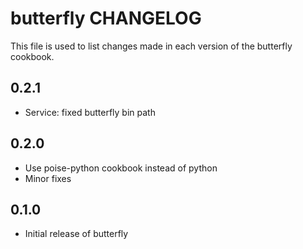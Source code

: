 # butterfly CHANGELOG

This file is used to list changes made in each version of the butterfly cookbook.

## 0.2.1
- Service: fixed butterfly bin path 

## 0.2.0
- Use poise-python cookbook instead of python
- Minor fixes

## 0.1.0
- Initial release of butterfly

